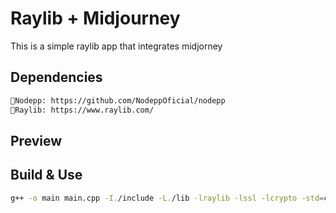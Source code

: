 # Raylib + Midjourney
This is a simple raylib app that integrates midjorney

## Dependencies
```bash
📌Nodepp: https://github.com/NodeppOficial/nodepp
📌Raylib: https://www.raylib.com/
```

## Preview

## Build & Use
```bash
g++ -o main main.cpp -I./include -L./lib -lraylib -lssl -lcrypto -std=c++11 ; ./main
```

